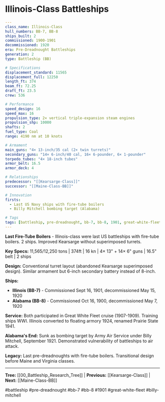 # Illinois-Class Battleships

```yaml
---
class_name: Illinois-Class
hull_numbers: BB-7, BB-8
ships_built: 2
commissioned: 1900-1901
decommissioned: 1920
era: Pre-Dreadnought Battleships
generation: 2
type: Battleship (BB)

# Specifications
displacement_standard: 11565
displacement_full: 12250
length_ft: 374
beam_ft: 72.25
draft_ft: 23.5
crew: 536

# Performance
speed_design: 16
speed_max: 16
propulsion_type: 2× vertical triple-expansion steam engines
propulsion_shp: 10000
shafts: 2
fuel_type: Coal
range: 4190 nm at 10 knots

# Armament
main_guns: "4× 13-inch/35 cal (2× twin turrets)"
secondary_guns: "14× 6-inch/40 cal, 16× 6-pounder, 6× 1-pounder"
torpedo_tubes: "4× 18-inch tubes"
armor_belt: 16.5
armor_deck: 4

# Relationships
predecessor: "[[Kearsarge-Class]]"
successor: "[[Maine-Class-BB]]"

# Innovation
firsts:
  - Last US Navy ships with fire-tube boilers
  - Billy Mitchell bombing target (Alabama)

# Tags
tags: [battleship, pre-dreadnought, bb-7, bb-8, 1901, great-white-fleet]
---
```

**Last Fire-Tube Boilers** - Illinois-class were last US battleships with fire-tube boilers. 2 ships. Improved Kearsarge without superimposed turrets.

**Key Specs:** 11,565/12,250 tons | 374ft | 16 kn | 4× 13" + 14× 6" guns | 16.5" belt | 2 ships

**Design:** Conventional turret layout (abandoned Kearsarge superimposed design). Similar armament but 6-inch secondary battery instead of 8-inch.

**Ships:**
- **Illinois (BB-7)** - Commissioned Sept 16, 1901, decommissioned May 15, 1920
- **Alabama (BB-8)** - Commissioned Oct 16, 1900, decommissioned May 7, 1920

**Service:** Both participated in Great White Fleet cruise (1907-1909). Training ships WWI. Illinois converted to floating armory 1924, renamed Prairie State 1941.

**Alabama's End:** Sunk as bombing target by Army Air Service under Billy Mitchell, September 1921. Demonstrated vulnerability of battleships to air attack.

**Legacy:** Last pre-dreadnoughts with fire-tube boilers. Transitional design before Maine and Virginia classes.

---
**Tree:** [[00_Battleship_Research_Tree]] | **Previous:** [[Kearsarge-Class]] | **Next:** [[Maine-Class-BB]]

#battleship #pre-dreadnought #bb-7 #bb-8 #1901 #great-white-fleet #billy-mitchell
